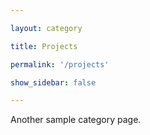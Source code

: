 ```yaml
---

layout: category

title: Projects

permalink: '/projects'

show_sidebar: false

---
```


Another sample category page.
